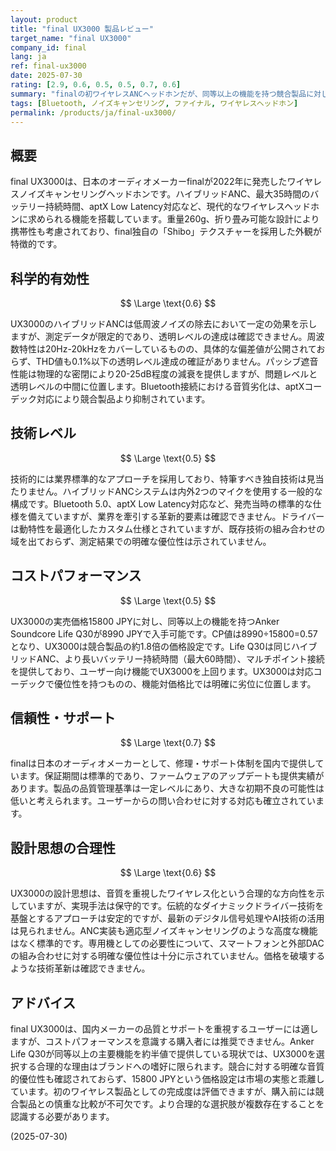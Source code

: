 ```yaml
---
layout: product
title: "final UX3000 製品レビュー"
target_name: "final UX3000"
company_id: final
lang: ja
ref: final-ux3000
date: 2025-07-30
rating: [2.9, 0.6, 0.5, 0.5, 0.7, 0.6]
summary: "finalの初ワイヤレスANCヘッドホンだが、同等以上の機能を持つ競合製品に対してコストパフォーマンスで劣る"
tags: [Bluetooth, ノイズキャンセリング, ファイナル, ワイヤレスヘッドホン]
permalink: /products/ja/final-ux3000/
---
```

## 概要

final UX3000は、日本のオーディオメーカーfinalが2022年に発売したワイヤレスノイズキャンセリングヘッドホンです。ハイブリッドANC、最大35時間のバッテリー持続時間、aptX Low Latency対応など、現代的なワイヤレスヘッドホンに求められる機能を搭載しています。重量260g、折り畳み可能な設計により携帯性も考慮されており、final独自の「Shibo」テクスチャーを採用した外観が特徴的です。

## 科学的有効性

$$ \Large \text{0.6} $$

UX3000のハイブリッドANCは低周波ノイズの除去において一定の効果を示しますが、測定データが限定的であり、透明レベルの達成は確認できません。周波数特性は20Hz-20kHzをカバーしているものの、具体的な偏差値が公開されておらず、THD値も0.1%以下の透明レベル達成の確証がありません。パッシブ遮音性能は物理的な密閉により20-25dB程度の減衰を提供しますが、問題レベルと透明レベルの中間に位置します。Bluetooth接続における音質劣化は、aptXコーデック対応により競合製品より抑制されています。

## 技術レベル

$$ \Large \text{0.5} $$

技術的には業界標準的なアプローチを採用しており、特筆すべき独自技術は見当たりません。ハイブリッドANCシステムは内外2つのマイクを使用する一般的な構成です。Bluetooth 5.0、aptX Low Latency対応など、発売当時の標準的な仕様を備えていますが、業界を牽引する革新的要素は確認できません。ドライバーは動特性を最適化したカスタム仕様とされていますが、既存技術の組み合わせの域を出ておらず、測定結果での明確な優位性は示されていません。

## コストパフォーマンス

$$ \Large \text{0.5} $$

UX3000の実売価格15800 JPYに対し、同等以上の機能を持つAnker Soundcore Life Q30が8990 JPYで入手可能です。CP値は8990÷15800=0.57となり、UX3000は競合製品の約1.8倍の価格設定です。Life Q30は同じハイブリッドANC、より長いバッテリー持続時間（最大60時間）、マルチポイント接続を提供しており、ユーザー向け機能でUX3000を上回ります。UX3000は対応コーデックで優位性を持つものの、機能対価格比では明確に劣位に位置します。

## 信頼性・サポート

$$ \Large \text{0.7} $$

finalは日本のオーディオメーカーとして、修理・サポート体制を国内で提供しています。保証期間は標準的であり、ファームウェアのアップデートも提供実績があります。製品の品質管理基準は一定レベルにあり、大きな初期不良の可能性は低いと考えられます。ユーザーからの問い合わせに対する対応も確立されています。

## 設計思想の合理性

$$ \Large \text{0.6} $$

UX3000の設計思想は、音質を重視したワイヤレス化という合理的な方向性を示していますが、実現手法は保守的です。伝統的なダイナミックドライバー技術を基盤とするアプローチは安定的ですが、最新のデジタル信号処理やAI技術の活用は見られません。ANC実装も適応型ノイズキャンセリングのような高度な機能はなく標準的です。専用機としての必要性について、スマートフォンと外部DACの組み合わせに対する明確な優位性は十分に示されていません。価格を破壊するような技術革新は確認できません。

## アドバイス

final UX3000は、国内メーカーの品質とサポートを重視するユーザーには適しますが、コストパフォーマンスを意識する購入者には推奨できません。Anker Life Q30が同等以上の主要機能を約半値で提供している現状では、UX3000を選択する合理的な理由はブランドへの嗜好に限られます。競合に対する明確な音質的優位性も確認されておらず、15800 JPYという価格設定は市場の実態と乖離しています。初のワイヤレス製品としての完成度は評価できますが、購入前には競合製品との慎重な比較が不可欠です。より合理的な選択肢が複数存在することを認識する必要があります。

(2025-07-30)
